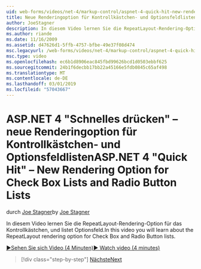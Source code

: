 ```yaml
---
uid: web-forms/videos/net-4/markup-control/aspnet-4-quick-hit-new-rendering-option-for-check-box-lists-and-radio-button-lists
title: Neue Renderingoption für Kontrollkästchen- und Optionsfeldlisten | Microsoft-Dokumentation
author: JoeStagner
description: In diesem Video lernen Sie die RepeatLayout-Rendering-Option für das Kontrollkästchen, und listet Optionsfeld.
ms.author: riande
ms.date: 11/16/2009
ms.assetid: d47626d1-5ffb-4757-bfbe-49e37f08d474
msc.legacyurl: /web-forms/videos/net-4/markup-control/aspnet-4-quick-hit-new-rendering-option-for-check-box-lists-and-radio-button-lists
msc.type: video
ms.openlocfilehash: ec6b1d8906eac845fbd99626bcd1d0503ebbf625
ms.sourcegitcommit: 24b1f6decbb17bb22a45166e5fdb0845c65af498
ms.translationtype: MT
ms.contentlocale: de-DE
ms.lasthandoff: 03/01/2019
ms.locfileid: "57043667"
---
```

<a name="aspnet-4-quick-hit--new-rendering-option-for-check-box-lists-and-radio-button-lists"></a><span data-ttu-id="9558c-103">ASP.NET 4 "Schnelles drücken" – neue Renderingoption für Kontrollkästchen- und Optionsfeldlisten</span><span class="sxs-lookup"><span data-stu-id="9558c-103">ASP.NET 4 "Quick Hit" – New Rendering Option for Check Box Lists and Radio Button Lists</span></span>
====================
<span data-ttu-id="9558c-104">durch [Joe Stagner](https://github.com/JoeStagner)</span><span class="sxs-lookup"><span data-stu-id="9558c-104">by [Joe Stagner](https://github.com/JoeStagner)</span></span>

<span data-ttu-id="9558c-105">In diesem Video lernen Sie die RepeatLayout-Rendering-Option für das Kontrollkästchen, und listet Optionsfeld.</span><span class="sxs-lookup"><span data-stu-id="9558c-105">In this video you will learn about the RepeatLayout rendering option for Check Box and Radio Button lists.</span></span> 

[<span data-ttu-id="9558c-106">&#9654;Sehen Sie sich Video (4 Minuten)</span><span class="sxs-lookup"><span data-stu-id="9558c-106">&#9654; Watch video (4 minutes)</span></span>](https://channel9.msdn.com/Blogs/ASP-NET-Site-Videos/aspnet-4-quick-hit-new-rendering-option-for-check-box-lists-and-radio-button-lists)

> [!div class="step-by-step"]
> [<span data-ttu-id="9558c-107">Nächste</span><span class="sxs-lookup"><span data-stu-id="9558c-107">Next</span></span>](aspnet-4-quick-hit-table-free-templated-controls.md)

